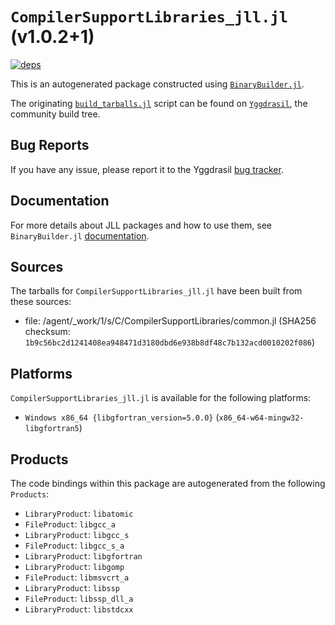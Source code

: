 # `CompilerSupportLibraries_jll.jl` (v1.0.2+1)

[![deps](https://juliahub.com/docs/CompilerSupportLibraries_jll/deps.svg)](https://juliahub.com/ui/Packages/CompilerSupportLibraries_jll/iCwSB?page=2)

This is an autogenerated package constructed using [`BinaryBuilder.jl`](https://github.com/JuliaPackaging/BinaryBuilder.jl).

The originating [`build_tarballs.jl`](https://github.com/JuliaPackaging/Yggdrasil/blob/ddee828cfc46f274120e6ffd7ced9fccd86921c0/C/CompilerSupportLibraries/CompilerSupportLibraries@v1.0/build_tarballs.jl) script can be found on [`Yggdrasil`](https://github.com/JuliaPackaging/Yggdrasil/), the community build tree.

## Bug Reports

If you have any issue, please report it to the Yggdrasil [bug tracker](https://github.com/JuliaPackaging/Yggdrasil/issues).

## Documentation

For more details about JLL packages and how to use them, see `BinaryBuilder.jl` [documentation](https://docs.binarybuilder.org/stable/jll/).

## Sources

The tarballs for `CompilerSupportLibraries_jll.jl` have been built from these sources:

* file: /agent/_work/1/s/C/CompilerSupportLibraries/common.jl (SHA256 checksum: `1b9c56bc2d1241408ea948471d3180dbd6e938b8df48c7b132acd0010202f086`)

## Platforms

`CompilerSupportLibraries_jll.jl` is available for the following platforms:

* `Windows x86_64 {libgfortran_version=5.0.0}` (`x86_64-w64-mingw32-libgfortran5`)

## Products

The code bindings within this package are autogenerated from the following `Products`:

* `LibraryProduct`: `libatomic`
* `FileProduct`: `libgcc_a`
* `LibraryProduct`: `libgcc_s`
* `FileProduct`: `libgcc_s_a`
* `LibraryProduct`: `libgfortran`
* `LibraryProduct`: `libgomp`
* `FileProduct`: `libmsvcrt_a`
* `LibraryProduct`: `libssp`
* `FileProduct`: `libssp_dll_a`
* `LibraryProduct`: `libstdcxx`
